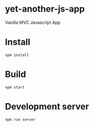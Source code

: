 # yet-another-js-app

Vanilla MVC Javascript App

# Install

```
npm install
```

# Build

```
npm start
```


# Development server

```
npm run server
```